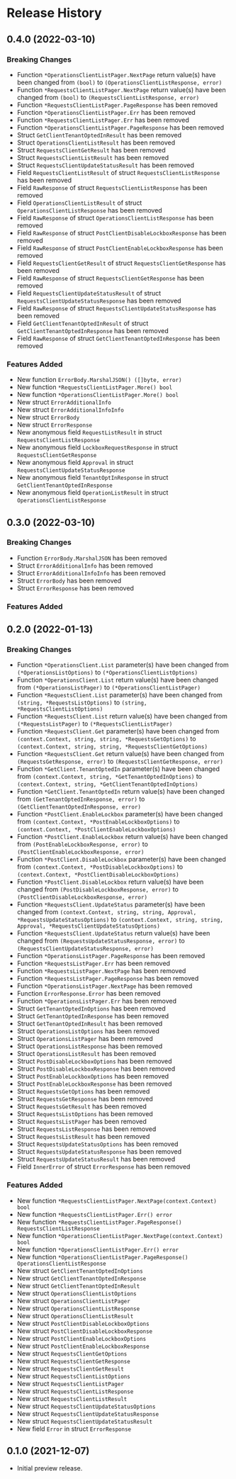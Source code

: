 # Release History

## 0.4.0 (2022-03-10)
### Breaking Changes

- Function `*OperationsClientListPager.NextPage` return value(s) have been changed from `(bool)` to `(OperationsClientListResponse, error)`
- Function `*RequestsClientListPager.NextPage` return value(s) have been changed from `(bool)` to `(RequestsClientListResponse, error)`
- Function `*RequestsClientListPager.PageResponse` has been removed
- Function `*OperationsClientListPager.Err` has been removed
- Function `*RequestsClientListPager.Err` has been removed
- Function `*OperationsClientListPager.PageResponse` has been removed
- Struct `GetClientTenantOptedInResult` has been removed
- Struct `OperationsClientListResult` has been removed
- Struct `RequestsClientGetResult` has been removed
- Struct `RequestsClientListResult` has been removed
- Struct `RequestsClientUpdateStatusResult` has been removed
- Field `RequestsClientListResult` of struct `RequestsClientListResponse` has been removed
- Field `RawResponse` of struct `RequestsClientListResponse` has been removed
- Field `OperationsClientListResult` of struct `OperationsClientListResponse` has been removed
- Field `RawResponse` of struct `OperationsClientListResponse` has been removed
- Field `RawResponse` of struct `PostClientDisableLockboxResponse` has been removed
- Field `RawResponse` of struct `PostClientEnableLockboxResponse` has been removed
- Field `RequestsClientGetResult` of struct `RequestsClientGetResponse` has been removed
- Field `RawResponse` of struct `RequestsClientGetResponse` has been removed
- Field `RequestsClientUpdateStatusResult` of struct `RequestsClientUpdateStatusResponse` has been removed
- Field `RawResponse` of struct `RequestsClientUpdateStatusResponse` has been removed
- Field `GetClientTenantOptedInResult` of struct `GetClientTenantOptedInResponse` has been removed
- Field `RawResponse` of struct `GetClientTenantOptedInResponse` has been removed

### Features Added

- New function `ErrorBody.MarshalJSON() ([]byte, error)`
- New function `*RequestsClientListPager.More() bool`
- New function `*OperationsClientListPager.More() bool`
- New struct `ErrorAdditionalInfo`
- New struct `ErrorAdditionalInfoInfo`
- New struct `ErrorBody`
- New struct `ErrorResponse`
- New anonymous field `RequestListResult` in struct `RequestsClientListResponse`
- New anonymous field `LockboxRequestResponse` in struct `RequestsClientGetResponse`
- New anonymous field `Approval` in struct `RequestsClientUpdateStatusResponse`
- New anonymous field `TenantOptInResponse` in struct `GetClientTenantOptedInResponse`
- New anonymous field `OperationListResult` in struct `OperationsClientListResponse`


## 0.3.0 (2022-03-10)
### Breaking Changes

- Function `ErrorBody.MarshalJSON` has been removed
- Struct `ErrorAdditionalInfo` has been removed
- Struct `ErrorAdditionalInfoInfo` has been removed
- Struct `ErrorBody` has been removed
- Struct `ErrorResponse` has been removed

### Features Added



## 0.2.0 (2022-01-13)
### Breaking Changes

- Function `*OperationsClient.List` parameter(s) have been changed from `(*OperationsListOptions)` to `(*OperationsClientListOptions)`
- Function `*OperationsClient.List` return value(s) have been changed from `(*OperationsListPager)` to `(*OperationsClientListPager)`
- Function `*RequestsClient.List` parameter(s) have been changed from `(string, *RequestsListOptions)` to `(string, *RequestsClientListOptions)`
- Function `*RequestsClient.List` return value(s) have been changed from `(*RequestsListPager)` to `(*RequestsClientListPager)`
- Function `*RequestsClient.Get` parameter(s) have been changed from `(context.Context, string, string, *RequestsGetOptions)` to `(context.Context, string, string, *RequestsClientGetOptions)`
- Function `*RequestsClient.Get` return value(s) have been changed from `(RequestsGetResponse, error)` to `(RequestsClientGetResponse, error)`
- Function `*GetClient.TenantOptedIn` parameter(s) have been changed from `(context.Context, string, *GetTenantOptedInOptions)` to `(context.Context, string, *GetClientTenantOptedInOptions)`
- Function `*GetClient.TenantOptedIn` return value(s) have been changed from `(GetTenantOptedInResponse, error)` to `(GetClientTenantOptedInResponse, error)`
- Function `*PostClient.EnableLockbox` parameter(s) have been changed from `(context.Context, *PostEnableLockboxOptions)` to `(context.Context, *PostClientEnableLockboxOptions)`
- Function `*PostClient.EnableLockbox` return value(s) have been changed from `(PostEnableLockboxResponse, error)` to `(PostClientEnableLockboxResponse, error)`
- Function `*PostClient.DisableLockbox` parameter(s) have been changed from `(context.Context, *PostDisableLockboxOptions)` to `(context.Context, *PostClientDisableLockboxOptions)`
- Function `*PostClient.DisableLockbox` return value(s) have been changed from `(PostDisableLockboxResponse, error)` to `(PostClientDisableLockboxResponse, error)`
- Function `*RequestsClient.UpdateStatus` parameter(s) have been changed from `(context.Context, string, string, Approval, *RequestsUpdateStatusOptions)` to `(context.Context, string, string, Approval, *RequestsClientUpdateStatusOptions)`
- Function `*RequestsClient.UpdateStatus` return value(s) have been changed from `(RequestsUpdateStatusResponse, error)` to `(RequestsClientUpdateStatusResponse, error)`
- Function `*OperationsListPager.PageResponse` has been removed
- Function `*RequestsListPager.Err` has been removed
- Function `*RequestsListPager.NextPage` has been removed
- Function `*RequestsListPager.PageResponse` has been removed
- Function `*OperationsListPager.NextPage` has been removed
- Function `ErrorResponse.Error` has been removed
- Function `*OperationsListPager.Err` has been removed
- Struct `GetTenantOptedInOptions` has been removed
- Struct `GetTenantOptedInResponse` has been removed
- Struct `GetTenantOptedInResult` has been removed
- Struct `OperationsListOptions` has been removed
- Struct `OperationsListPager` has been removed
- Struct `OperationsListResponse` has been removed
- Struct `OperationsListResult` has been removed
- Struct `PostDisableLockboxOptions` has been removed
- Struct `PostDisableLockboxResponse` has been removed
- Struct `PostEnableLockboxOptions` has been removed
- Struct `PostEnableLockboxResponse` has been removed
- Struct `RequestsGetOptions` has been removed
- Struct `RequestsGetResponse` has been removed
- Struct `RequestsGetResult` has been removed
- Struct `RequestsListOptions` has been removed
- Struct `RequestsListPager` has been removed
- Struct `RequestsListResponse` has been removed
- Struct `RequestsListResult` has been removed
- Struct `RequestsUpdateStatusOptions` has been removed
- Struct `RequestsUpdateStatusResponse` has been removed
- Struct `RequestsUpdateStatusResult` has been removed
- Field `InnerError` of struct `ErrorResponse` has been removed

### Features Added

- New function `*RequestsClientListPager.NextPage(context.Context) bool`
- New function `*RequestsClientListPager.Err() error`
- New function `*RequestsClientListPager.PageResponse() RequestsClientListResponse`
- New function `*OperationsClientListPager.NextPage(context.Context) bool`
- New function `*OperationsClientListPager.Err() error`
- New function `*OperationsClientListPager.PageResponse() OperationsClientListResponse`
- New struct `GetClientTenantOptedInOptions`
- New struct `GetClientTenantOptedInResponse`
- New struct `GetClientTenantOptedInResult`
- New struct `OperationsClientListOptions`
- New struct `OperationsClientListPager`
- New struct `OperationsClientListResponse`
- New struct `OperationsClientListResult`
- New struct `PostClientDisableLockboxOptions`
- New struct `PostClientDisableLockboxResponse`
- New struct `PostClientEnableLockboxOptions`
- New struct `PostClientEnableLockboxResponse`
- New struct `RequestsClientGetOptions`
- New struct `RequestsClientGetResponse`
- New struct `RequestsClientGetResult`
- New struct `RequestsClientListOptions`
- New struct `RequestsClientListPager`
- New struct `RequestsClientListResponse`
- New struct `RequestsClientListResult`
- New struct `RequestsClientUpdateStatusOptions`
- New struct `RequestsClientUpdateStatusResponse`
- New struct `RequestsClientUpdateStatusResult`
- New field `Error` in struct `ErrorResponse`


## 0.1.0 (2021-12-07)

- Initial preview release.
